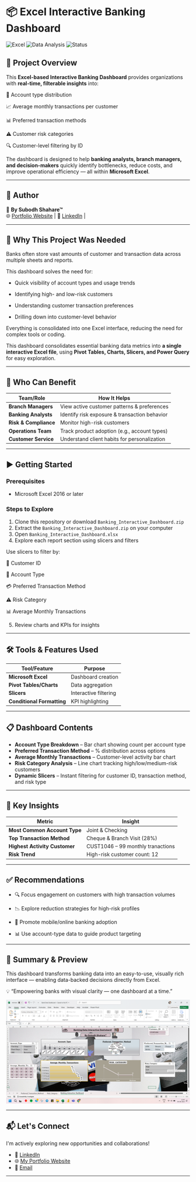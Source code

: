 # 📦 Excel Interactive Banking Dashboard

![Excel](https://img.shields.io/badge/Excel-Banking-Dashboard-brightgreen?style=for-the-badge&logo=microsoft-excel)
![Data Analysis](https://img.shields.io/badge/Data-Analysis-blue?style=for-the-badge&logo=databricks)
![Status](https://img.shields.io/badge/Status-Completed-success?style=for-the-badge)

## 🎯 Project Overview
This **Excel-based Interactive Banking Dashboard** provides organizations with **real-time, filterable insights** into:

🏦 Account type distribution

📈 Average monthly transactions per customer

📊 Preferred transaction methods

⚠️ Customer risk categories

🔍 Customer-level filtering by ID

The dashboard is designed to help **banking analysts, branch managers, and decision-makers** quickly identify bottlenecks, reduce costs, and improve operational efficiency — all within **Microsoft Excel**.

---

## 🔗 Author  
👤 **By Subodh Shahare™**  
🌐 [Portfolio Website](https://subodh-s.my.canva.site/home) | 💼 [LinkedIn](https://www.linkedin.com/in/subodhshahare) | 

---

## 📌 Why This Project Was Needed  
Banks often store vast amounts of customer and transaction data across multiple sheets and reports. 

This dashboard solves the need for:

- Quick visibility of account types and usage trends

- Identifying high- and low-risk customers

- Understanding customer transaction preferences

- Drilling down into customer-level behavior

Everything is consolidated into one Excel interface, reducing the need for complex tools or coding.

This dashboard consolidates essential banking data metrics into **a single interactive Excel file**, using **Pivot Tables, Charts, Slicers, and Power Query** for easy exploration.

---

## 👥 Who Can Benefit

| Team/Role              | How It Helps |
|------------------------|--------------|
| **Branch Managers** | View active customer patterns & preferences |
| **Banking Analysts** | Identify risk exposure & transaction behavior |
| **Risk & Compliance** | Monitor high-risk customers |
| **Operations Team** | Track product adoption (e.g., account types) |
| **Customer Service** | Understand client habits for personalization |

---

## ▶️ Getting Started

### Prerequisites
- Microsoft Excel 2016 or later 

### Steps to Explore
1. Clone this repository or download `Banking_Interactive_Dashboard.zip`
2. Extract the `Banking_Interactive_Dashboard.zip` on your computer
3. Open `Banking_Interactive_Dashboard.xlsx`
4. Explore each report section using slicers and filters
   
Use slicers to filter by:
   
👤 Customer ID

🏦 Account Type

💳 Preferred Transaction Method

⚠️ Risk Category

📊 Average Monthly Transactions

5. Review charts and KPIs for insights

---

## 🛠️ Tools & Features Used

| Tool/Feature           | Purpose |
|------------------------|---------|
| **Microsoft Excel**    | Dashboard creation |
| **Pivot Tables/Charts**| Data aggregation |
| **Slicers**            | Interactive filtering |
| **Conditional Formatting** | KPI highlighting |
---

## 📋 Dashboard Contents

- **Account Type Breakdown** –  Bar chart showing count per account type
- **Preferred Transaction Method** – % distribution across options
- **Average Monthly Transactions** – Customer-level activity bar chart
- **Risk Category Analysis** – Line chart tracking high/low/medium-risk customers
- **Dynamic Slicers** – Instant filtering for customer ID, transaction method, and risk type

---

## 📌 Key Insights

| Metric               | Insight |
|----------------------|---------|
| **Most Common Account Type** | Joint & Checking |
| **Top Transaction Method** | Cheque & Branch Visit (28%) |
| **Highest Activity Customer** | CUST1046 – 99 monthly tranactions |
| **Risk Trend** | High-risk customer count: 12 |

---

## ✅ Recommendations

- 🔍 Focus engagement on customers with high transaction volumes

- 📉 Explore reduction strategies for high-risk profiles

- 🏦 Promote mobile/online banking adoption

- 📊 Use account-type data to guide product targeting

---

## 🧾 Summary & Preview

This dashboard transforms banking data into an easy-to-use, visually rich interface — enabling data-backed decisions directly from Excel.

💡 “Empowering banks with visual clarity — one dashboard at a time.”

![Dashboard Preview](https://github.com/SubodhS-Projects/Excel-Interactive-Banking-Dashboard/blob/main/Screenshot_Excel-Banking_%20Interactive_Dashboard.png)


---

## 📬 Let's Connect

I'm actively exploring new opportunities and collaborations!

- 🔗 [LinkedIn](https://www.linkedin.com/in/subodhshahare)  
- 🌐 [My Portfolio Website](https://subodh-s.my.canva.site/home)  
- 📧 [Email](mailto:Subodh.shahare@gmail.com)

---
